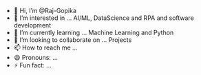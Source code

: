- 👋 Hi, I’m @Raj-Gopika
- 👀 I’m interested in ... AI/ML, DataScience and RPA and software development
- 🌱 I’m currently learning ... Machine Learning and Python
- 💞️ I’m looking to collaborate on ... Projects
- 📫 How to reach me ...
- 😄 Pronouns: ...
- ⚡ Fun fact: ...

<!---
Raj-Gopika/Raj-Gopika is a ✨ special ✨ repository because its `README.md` (this file) appears on your GitHub profile.
You can click the Preview link to take a look at your changes.
--->
